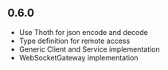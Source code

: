 ## 0.6.0
* Use Thoth for json encode and decode
* Type definition for remote access
* Generic Client and Service implementation
* WebSocketGateway implementation
